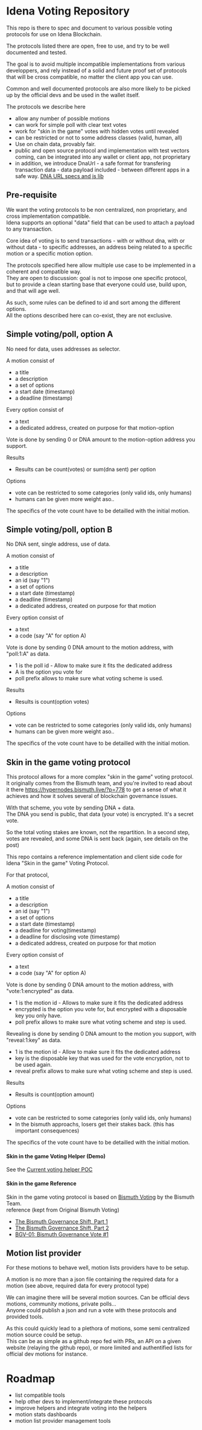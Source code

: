 # Idena Voting Repository


This repo is there to spec and document to various possible voting protocols for use on Idena Blockchain.

The protocols listed there are open, free to use, and try to be well documented and tested.

The goal is to avoid multiple incompatible implementations from various developpers, and rely instead of a solid and future proof set of protocols that will be cross compatible, no matter the client app you can use.

Common and well documented protocols are also more likely to be picked up by the official devs and be used in the wallet itself. 


The protocols we describe here

- allow any number of possible motions
- can work for simple poll with clear text votes
- work for "skin in the game" votes with hidden votes until revealed
- can be restricted or not to some address classes (valid, human, all)
- Use on chain data, provably fair.
- public and open source protocol and implementation with test vectors coming, can be integrated into any wallet or client app, not proprietary
- in addition, we introduce DnaUrl - a safe format for transfering transaction data - data payload included - between different apps in a safe way.
  [DNA URL specs and js lib](https://github.com/Idena-Today/DnaUrl)


## Pre-requisite

We want the voting protocols to be non centralized, non proprietary, and cross implementation compatible.  
Idena supports an optional "data" field that can be used to attach a payload to any transaction.

Core idea of voting is to send transactions - with or without dna, with or without data - to specific addresses, 
an address being related to a specific motion or a specific motion option.

The protocols specified here allow multiple use case to be implemented in a coherent and compatible way.  
They are open to discussion: goal is not to impose one specific protocol, but to provide a clean starting base that everyone could use, build upon, and that will age well.

As such, some rules can be defined to id and sort among the different options.  
All the options described here can co-exist, they are not exclusive.

## Simple voting/poll, option A

No need for data, uses addresses as selector.

A motion consist of 
- a title
- a description
- a set of options
- a start date (timestamp)
- a deadline (timestamp)

Every option consist of
- a text
- a dedicated address, created on purpose for that motion-option

Vote is done by sending 0 or DNA amount to the motion-option address you support.

Results 
- Results can be count(votes) or sum(dna sent) per option

Options
- vote can be restricted to some categories (only valid ids, only humans)
- humans can be given more weight aso..

The specifics of the vote count have to be detailled with the initial motion.

## Simple voting/poll, option B

No DNA sent, single address, use of data.

A motion consist of 
- a title
- a description
- an id (say "1")
- a set of options
- a start date (timestamp)
- a deadline (timestamp)
- a dedicated address, created on purpose for that motion

Every option consist of
- a text
- a code (say "A" for option A)

Vote is done by sending 0 DNA amount to the motion address, with "poll:1:A" as data.  
- 1 is the poll id - Allow to make sure it fits the dedicated address
- A is the option you vote for
- poll prefix allows to make sure what voting scheme is used.

Results 
- Results is count(option votes)

Options
- vote can be restricted to some categories (only valid ids, only humans)
- humans can be given more weight aso..

The specifics of the vote count have to be detailled with the initial motion.


## Skin in the game voting protocol

This protocol allows for a more complex "skin in the game" voting protocol.  
It originally comes from the Bismuth team, and you're invited to read about it there https://hypernodes.bismuth.live/?p=778
to get a sense of what it achieves and how it solves several of blockchain governance issues.

With that scheme, you vote by sending DNA + data.  
The DNA you send is public, that data (your vote) is encrypted. It's a secret vote. 

So the total voting stakes are known, not the repartition.
In a second step, votes are revealed, and some DNA is sent back (again, see details on the post)

This repo contains a reference implementation and client side code for Idena "Skin in the game" Voting Protocol.

For that protocol, 

A motion consist of 
- a title
- a description
- an id (say "1")
- a set of options
- a start date (timestamp)
- a deadline for voting(timestamp)
- a deadline for disclosing vote (timestamp)
- a dedicated address, created on purpose for that motion

Every option consist of
- a text
- a code (say "A" for option A)

Vote is done by sending 0 DNA amount to the motion address, with "vote:1:encrypted" as data.    
- 1 is the motion id - Allows to make sure it fits the dedicated address
- encrypted is the option you vote for, but encrypted with a disposable key you only have.
- poll prefix allows to make sure what voting scheme and step is used.

Revealing is done by sending 0 DNA amount to the motion you support, with "reveal:1:key" as data.    
- 1 is the motion id - Allow to make sure it fits the dedicated address
- key is the disposable key that was used for the vote encryption, not to be used again.
- reveal prefix allows to make sure what voting scheme and step is used.


Results 
- Results is count(option amount)

Options
- vote can be restricted to some categories (only valid ids, only humans)
- In the bismuth approachs, losers get their stakes back. (this has important consequences)

The specifics of the vote count have to be detailled with the initial motion.


#### Skin in the game Voting Helper (Demo)

See the [Current voting helper POC](https://idena-today.github.io/IdenaVotingHelper/client-side/dist/index.html)


#### Skin in the game Reference

Skin in the game voting protocol is based on [Bismuth Voting](https://github.com/bismuthfoundation/Bismuth-Voting) by the Bismuth Team.  
reference (kept from Original Bismuth Voting)

- [The Bismuth Governance Shift, Part 1](https://hypernodes.bismuth.live/?p=778)
- [The Bismuth Governance Shift, Part 2](https://hypernodes.bismuth.live/?p=791)
- [BGV-01: Bismuth Governance Vote #1](https://hypernodes.bismuth.live/?p=820)


## Motion list provider

For these motions to behave well, motion lists providers have to be setup.

A motion is no more than a json file containing the required data for a motion (see above, required data for every protocol type)

We can imagine there will be several motion sources. Can be official devs motions, community motions, private polls...  
Anyone could publish a json and run a vote with these protocols and provided tools.

As this could quickly lead to a plethora of motions, some semi centralized motion source could be setup.  
This can be as simple as a github repo fed with PRs, an API on a given website (relaying the github repo), or more limited and authentified lists for official dev motions for instance.  


# Roadmap

- list compatible tools
- help other devs to implement/integrate these protocols
- improve helpers and integrate voting into the helpers
- motion stats dashboards
- motion list provider management tools 

